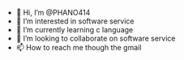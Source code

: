 - 👋 Hi, I’m @PHANO414
- 👀 I’m interested in software service
- 🌱 I’m currently learning c language
- 💞️ I’m looking to collaborate on software service
- 📫 How to reach me though the gmail

<!---
PHANO414/PHANO414 is a ✨ special ✨ repository because its `README.md` (this file) appears on your GitHub profile.
You can click the Preview link to take a look at your changes.
--->
